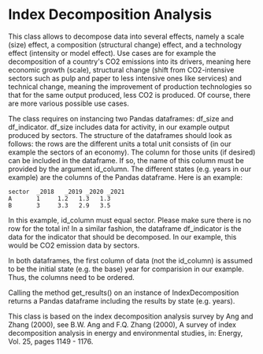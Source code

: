 # Index Decomposition Analysis
This class allows to decompose data into several effects, namely a scale
(size) effect, a composition (structural change) effect, and a
technology effect (intensity or model effect). Use cases are for example
the decomposition of a country's CO2 emissions into its drivers, meaning
here economic growth (scale), structural change (shift from CO2-intensive
sectors such as pulp and paper to less intensive ones like services) and
technical change, meaning the improvement of production technologies 
so that for the same output produced, less CO2 is produced. Of course,
there are more various possible use cases. 
    
The class requires on instancing
two Pandas dataframes: df_size and df_indicator. df_size includes data
for activity, in our example output produced by sectors. The structure of
the dataframes should look as follows: the rows are the different units
a total unit consists of (in our example the sectors of an economy). 
The column for those units (if desired) can be included in the dataframe. 
If so, the name of this column must be provided by the argument id_column. 
The different states (e.g. years in our example) are the columns of the 
Pandas dataframe. Here is an example:
        
    sector  _2018   _2019 _2020 _2021
    A       1     1.2   1.3   1.3
    B       3     3.3   2.9   3.5
      
In this example, id_column must equal sector. Please make sure there is no 
row for the total in! In a similar fashion, the dataframe df_indicator is
the data for the indicator that should be decomposed. In our example, this
would be CO2 emission data by sectors. 
    
In both dataframes, the first column of
data (not the id_column) is assumed to be the initial state (e.g. the base)
year for comparision in our example. Thus, the columns need to be ordered.    
    
Calling the method get_results() on an instance of IndexDecomposition 
returns a Pandas dataframe including the results by state (e.g. years).
    
This class is based on the index decomposition analysis survey by
Ang and Zhang (2000), see B.W. Ang and F.Q. Zhang (2000), A survey of
index decomposition analysis in energy and environmental studies, in:
Energy, Vol. 25, pages 1149 - 1176. 
